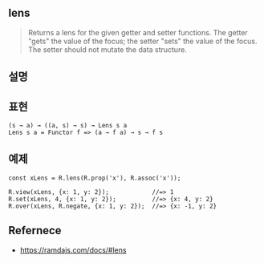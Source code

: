 ## lens
> Returns a lens for the given getter and setter functions. The getter "gets" the value of the focus; the setter "sets" the value of the focus. The setter should not mutate the data structure.

## 설명

## 표현
```
(s → a) → ((a, s) → s) → Lens s a
Lens s a = Functor f => (a → f a) → s → f s
```

## 예제
```
const xLens = R.lens(R.prop('x'), R.assoc('x'));

R.view(xLens, {x: 1, y: 2});            //=> 1
R.set(xLens, 4, {x: 1, y: 2});          //=> {x: 4, y: 2}
R.over(xLens, R.negate, {x: 1, y: 2});  //=> {x: -1, y: 2}
```

## Refernece
- https://ramdajs.com/docs/#lens
